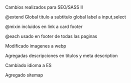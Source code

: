 Cambios realizados para SEO/SASS II

@extend 
	Global titulo a subtitulo
	global label a input,select

@mixin incluidos en link a
	card 
	footer
	
@each usado en footer de todas las paginas

Modificado imagenes a webp

Agregadas descripciones en titulos y meta description

Cambiado idioma a ES

Agregado sitemap


